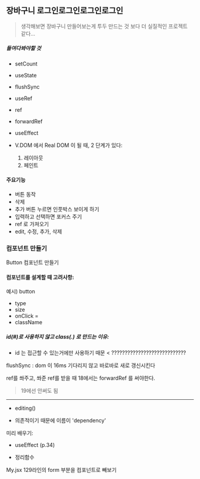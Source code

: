 장바구니 
로그인로그인로그인로그인
-----

> 생각해보면 장바구니 만들어보는게 투두 만드는 것 보다 더 실질적인 프로젝트 같다... 

##### 들여다봐야할 것
- setCount
- useState
- flushSync
- useRef
- ref
- forwardRef
- useEffect


- V.DOM 에서 Real DOM 이 될 때, 2 단계가 있다:
  1. 레이아웃 
  2. 페인트  

#### 주요기능
- 버튼 동작
- 삭제
- 추가 버튼 누르면 인풋박스 보이게 하기
- 입력하고 선택하면 포커스 주기
- ref 로 가져오기
- edit, 수정, 추가, 삭제



### 컴포넌트 만들기 

Button 컴포넌트 만들기 

#### 컴포넌트를 설계할 때 고려사항: 
예시) button
- type 
- size 
- onClick = 
- className


##### id(#)로 사용하지 않고  class(.) 로 만드는 이유: 
- id 는 접근할 수 있는거에만 사용하기 때문 < ????????????????????????????




flushSync : dom 이 16ms 기다리지 않고 바로바로 새로 갱신시킨다


ref를 쏴주고, 쏴준 ref를 받을 때 
18에서는 forwardRef 를 써야한다. 
> 19에선 안써도 됨



-----
- editing() 


- 의존적이기 때문에 이름이 'dependency' 


미리 배우기: 
- useEffect (p.34)


- 정리함수


My.jsx 
129라인의 form 부분을 컴포넌트로 빼보기
